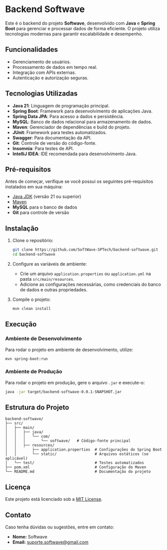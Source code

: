 # Backend Softwave

Este é o backend do projeto **Softwave**, desenvolvido com **Java** e **Spring Boot** para gerenciar e processar dados de forma eficiente. O projeto utiliza tecnologias modernas para garantir escalabilidade e desempenho.

## Funcionalidades

- Gerenciamento de usuários.
- Processamento de dados em tempo real.
- Integração com APIs externas.
- Autenticação e autorização seguras.

## Tecnologias Utilizadas
- **Java 21**: Linguagem de programação principal.
- **Spring Boot**: Framework para desenvolvimento de aplicações Java.
- **Spring Data JPA**: Para acesso a dados e persistência.
- **MySQL**: Banco de dados relacional para armazenamento de dados.
- **Maven**: Gerenciador de dependências e build do projeto.
- **JUnit**: Framework para testes automatizados.
- **Swagger**: Para documentação da API.
- **Git**: Controle de versão do código-fonte.
- **Insomnia**: Para testes de API.
- **IntelliJ IDEA**: IDE recomendada para desenvolvimento Java.

## Pré-requisitos

Antes de começar, verifique se você possui os seguintes pré-requisitos instalados em sua máquina:

- [Java JDK](https://www.oracle.com/java/technologies/javase-downloads.html) (versão 21 ou superior)
- [Maven](https://maven.apache.org/)
- **MySQL** para o banco de dados
- **Git** para controle de versão

## Instalação

1. Clone o repositório:
   ```bash
   git clone https://github.com/SoftWave-SPTech/backend-softwave.git
   cd backend-softwave
   ```

2. Configure as variáveis de ambiente:
   - Crie um arquivo `application.properties` ou `application.yml` na pasta `src/main/resources`.
   - Adicione as configurações necessárias, como credenciais do banco de dados e outras propriedades.

3. Compile o projeto:
   ```bash
   mvn clean install
   ```

## Execução

### Ambiente de Desenvolvimento

Para rodar o projeto em ambiente de desenvolvimento, utilize:

```bash
mvn spring-boot:run
```

### Ambiente de Produção

Para rodar o projeto em produção, gere o arquivo `.jar` e execute-o:

```bash
java -jar target/backend-softwave-0.0.1-SNAPSHOT.jar
```

## Estrutura do Projeto

```plaintext
backend-softwave/
├── src/
│   ├── main/
│   │   ├── java/
│   │   │   └── com/
│   │   │       └── softwave/   # Código-fonte principal
│   │   ├── resources/
│   │       ├── application.properties  # Configurações do Spring Boot
│   │       └── static/                 # Arquivos estáticos (se aplicável)
│   └── test/                           # Testes automatizados
├── pom.xml                             # Configuração do Maven
└── README.md                           # Documentação do projeto
```

## Licença

Este projeto está licenciado sob a [MIT License](LICENSE).

## Contato

Caso tenha dúvidas ou sugestões, entre em contato:

- **Nome:** Softwave
- **Email:** suporte.softwave@gmail.com
